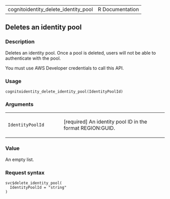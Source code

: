 <table style="width: 100%;">
<tbody>
<tr class="odd">
<td>cognitoidentity_delete_identity_pool</td>
<td style="text-align: right;">R Documentation</td>
</tr>
</tbody>
</table>

## Deletes an identity pool

### Description

Deletes an identity pool. Once a pool is deleted, users will not be able
to authenticate with the pool.

You must use AWS Developer credentials to call this API.

### Usage

    cognitoidentity_delete_identity_pool(IdentityPoolId)

### Arguments

<table>
<colgroup>
<col style="width: 35%" />
<col style="width: 65%" />
</colgroup>
<tbody>
<tr class="odd">
<td><code
id="cognitoidentity_delete_identity_pool_:_IdentityPoolId">IdentityPoolId</code></td>
<td><p>[required] An identity pool ID in the format
REGION:GUID.</p></td>
</tr>
</tbody>
</table>

### Value

An empty list.

### Request syntax

    svc$delete_identity_pool(
      IdentityPoolId = "string"
    )

